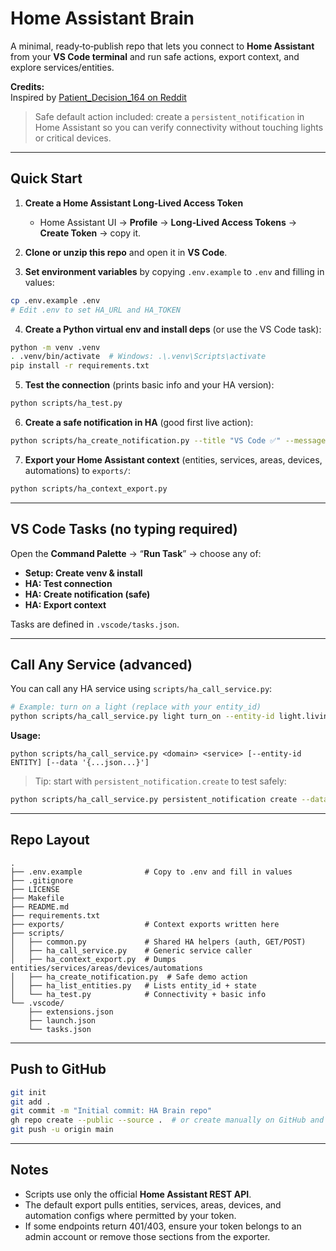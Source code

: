 # Home Assistant Brain

A minimal, ready‑to‑publish repo that lets you connect to **Home Assistant** from your **VS Code terminal** and run safe actions, export context, and explore services/entities.

**Credits:**  
Inspired by [Patient_Decision_164 on Reddit](https://www.reddit.com/user/Patient_Decision_164/)

> Safe default action included: create a `persistent_notification` in Home Assistant so you can verify connectivity without touching lights or critical devices.

---

## Quick Start

1) **Create a Home Assistant Long‑Lived Access Token**
   - Home Assistant UI → **Profile** → **Long‑Lived Access Tokens** → **Create Token** → copy it.

2) **Clone or unzip this repo** and open it in **VS Code**.

3) **Set environment variables** by copying `.env.example` to `.env` and filling in values:

```bash
cp .env.example .env
# Edit .env to set HA_URL and HA_TOKEN
```

4) **Create a Python virtual env and install deps** (or use the VS Code task):
```bash
python -m venv .venv
. .venv/bin/activate  # Windows: .\.venv\Scripts\activate
pip install -r requirements.txt
```

5) **Test the connection** (prints basic info and your HA version):
```bash
python scripts/ha_test.py
```

6) **Create a safe notification in HA** (good first live action):
```bash
python scripts/ha_create_notification.py --title "VS Code ✅" --message "Hello from your repo!"
```

7) **Export your Home Assistant context** (entities, services, areas, devices, automations) to `exports/`:
```bash
python scripts/ha_context_export.py
```

---

## VS Code Tasks (no typing required)

Open the **Command Palette** → “**Run Task**” → choose any of:

- **Setup: Create venv & install**
- **HA: Test connection**
- **HA: Create notification (safe)**
- **HA: Export context**

Tasks are defined in `.vscode/tasks.json`.

---

## Call Any Service (advanced)
You can call any HA service using `scripts/ha_call_service.py`:

```bash
# Example: turn on a light (replace with your entity_id)
python scripts/ha_call_service.py light turn_on --entity-id light.living_room --data '{"brightness":200}'
```

**Usage:**
```text
python scripts/ha_call_service.py <domain> <service> [--entity-id ENTITY] [--data '{...json...}']
```

> Tip: start with `persistent_notification.create` to test safely:
```bash
python scripts/ha_call_service.py persistent_notification create --data '{"title":"From CLI","message":"It works!"}'
```

---

## Repo Layout

```
.
├── .env.example              # Copy to .env and fill in values
├── .gitignore
├── LICENSE
├── Makefile
├── README.md
├── requirements.txt
├── exports/                  # Context exports written here
├── scripts/
│   ├── common.py             # Shared HA helpers (auth, GET/POST)
│   ├── ha_call_service.py    # Generic service caller
│   ├── ha_context_export.py  # Dumps entities/services/areas/devices/automations
│   ├── ha_create_notification.py  # Safe demo action
│   ├── ha_list_entities.py   # Lists entity_id + state
│   └── ha_test.py            # Connectivity + basic info
└── .vscode/
    ├── extensions.json
    ├── launch.json
    └── tasks.json
```

---

## Push to GitHub

```bash
git init
git add .
git commit -m "Initial commit: HA Brain repo"
gh repo create --public --source .  # or create manually on GitHub and set remote
git push -u origin main
```

---

## Notes

- Scripts use only the official **Home Assistant REST API**.
- The default export pulls entities, services, areas, devices, and automation configs where permitted by your token.
- If some endpoints return 401/403, ensure your token belongs to an admin account or remove those sections from the exporter.
